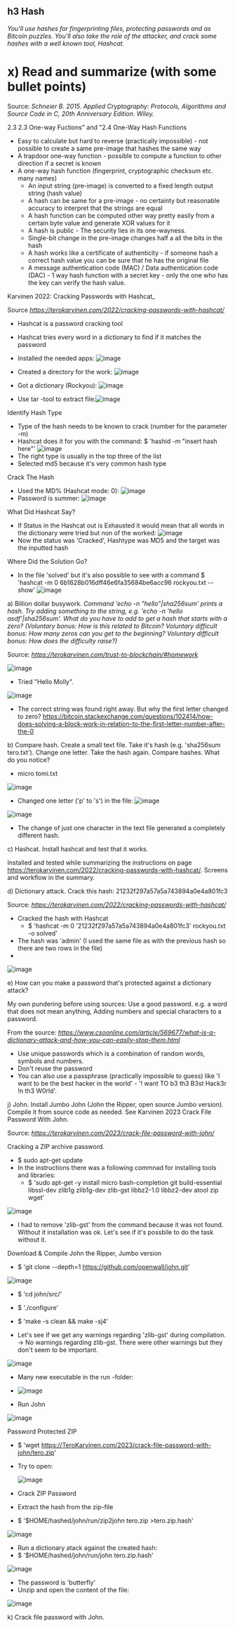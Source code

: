 ## h3 Hash

_You'll use hashes for fingerprinting files, protecting passwords and as Bitcoin puzzles. You'll also take the role of the attacker, and crack some hashes with a well known tool, Hashcat._

# x) Read and summarize (with some bullet points)
Source: _Schneier B. 2015. Applied Cryptography: Protocols, Algorithms and Source Code in C, 20th Anniversary Edition. Wiley._

2.3 2.3 One-way Fuctions" and "2.4 One-Way Hash Functions

- Easy to calculate but hard to reverse (practically impossible) - not possible to create a same pre-image that hashes the same way
- A trapdoor one-way function - possible to compute a function to other direction if a secret is known
- A one-way hash function (fingerprint, cryptographic checksum etc. many names)
  - An input string (pre-image) is converted to a fixed length output string (hash value)
  - A hash can be same for a pre-image - no certainty but reasonable accuracy to interpret that the strings are equal
  - A hash function can be computed other way pretty easily from a certain byte value and generate XOR values for it
  - A hash is public - The security lies in its one-wayness.
  - Single-bit change in the pre-image changes half a all the bits in the hash
  - A hash works like a certificate of authenticity - if someone hash a correct hash value you can be sure that he has the original file
  - A message authentication code (MAC) / Data authentication code (DAC) - 1 way hash function with a secret key - only the one who has the key can verify the hash value.
 
Karvinen 2022: Cracking Passwords with Hashcat_

Source _https://terokarvinen.com/2022/cracking-passwords-with-hashcat/_

- Hashcat is a password cracking tool 
- Hashcat tries every word in a dictionary to find if it matches the password

- Installed the needed apps: ![image](https://github.com/user-attachments/assets/4945dafb-94f2-4c15-8d66-58e3651524ba)
-  Created a directory for the work: ![image](https://github.com/user-attachments/assets/896b9d9a-c4dd-4958-a200-e77a73af274f)
- Got a dictionary (Rockyou): ![image](https://github.com/user-attachments/assets/a432a549-5ad4-4b9e-b004-85954460a040)
- Use tar -tool to extract file:![image](https://github.com/user-attachments/assets/525eed53-4a8e-45b8-b31d-ae0b4b15c7cf)

Identify Hash Type

- Type of the hash needs to be known to crack (number for the parameter -m)
- Hashcat does it for you with the command: $ 'hashid -m "insert hash here"'
![image](https://github.com/user-attachments/assets/77baa2d7-e17c-434b-8c7e-66212edc3c66)
- The right type is usually in the top three of the list
- Selected md5 because it's very common hash type

Crack The Hash
- Used the MD% (Hashcat mode: 0): ![image](https://github.com/user-attachments/assets/3624936a-f966-402b-8731-12a08ccceaca)
- Password is summer: ![image](https://github.com/user-attachments/assets/057069a7-15ed-4141-9032-1126e8814837)

What Did Hashcat Say?

- If Status in the Hashcat out is Exhausted it would mean that all words in the dictionary were tried but non of the worked:
![image](https://github.com/user-attachments/assets/c6a437e4-3f20-4657-a012-8215271ab106)
- Now the status was 'Cracked', Hashtype was MD5 and the target was the inputted hash 

Where Did the Solution Go?

- In the file 'solved' but it's also possible to see with a command $ 'hashcat -m 0 6b1628b016dff46e6fa35684be6acc96 rockyou.txt --show'
![image](https://github.com/user-attachments/assets/f910744e-f197-4626-9ff1-7beb8c1048be)

a) Billion dollar busywork. 
_Command 'echo -n "hello"|sha256sum' prints a hash. Try adding something to the string, e.g. 'echo -n 'hello asdf'|sha256sum'. What do you have to add to get a hash that starts with a zero? (Voluntary bonus: How is this related to Bitcoin? Voluntary difficult bonus: How many zeros can you get to the beginning? Voluntary difficult bonus: How does the difficulty raise?)_

Source: _https://terokarvinen.com/trust-to-blockchain/#homework_

![image](https://github.com/user-attachments/assets/ba76ee68-d918-4ce5-bece-9e13dcdb4816)
- Tried "Hello Molly".

![image](https://github.com/user-attachments/assets/8381e282-8566-4430-a77c-84835b4c63e8)

- The correct string was found right away. But why the first letter changed to zero?
https://bitcoin.stackexchange.com/questions/102414/how-does-solving-a-block-work-in-relation-to-the-first-letter-number-after-the-0

b) Compare hash. Create a small text file. Take it's hash (e.g. 'sha256sum tero.txt'). Change one letter. Take the hash again. Compare hashes. What do you notice?

- micro tomi.txt

![image](https://github.com/user-attachments/assets/47122444-b90d-46f3-bd49-31c30b7ccdbe)
- Changed one letter ('p' to 's') in the file: ![image](https://github.com/user-attachments/assets/c40f85eb-5a70-4cd6-b63d-d52cccd862e2)

![image](https://github.com/user-attachments/assets/3dbc0ec0-f316-4863-ba47-8443c6d22839)
- The change of just one character in the text file generated a completely different hash. 

c) Hashcat. Install hashcat and test that it works.

Installed and tested while summarizing the instructions on page https://terokarvinen.com/2022/cracking-passwords-with-hashcat/. Screens and workflow in the summary.

d) Dictionary attack. Crack this hash: 21232f297a57a5a743894a0e4a801fc3

Source: _https://terokarvinen.com/2022/cracking-passwords-with-hashcat/_

- Cracked the hash with Hashcat
  - $ 'hashcat -m 0 '21232f297a57a5a743894a0e4a801fc3' rockyou.txt -o solved'
- The hash was 'admin' (I used the same file as with the previous hash so there are two rows in the file)
- 
![image](https://github.com/user-attachments/assets/7219b533-1e20-4b3a-bda4-485ed4fe34c0)

e) How can you make a password that's protected against a dictionary attack?

My own pundering before using sources: Use a good password. e.g. a word that does not mean anything, Adding numbers and special characters to a password. 

From the source: _https://www.csoonline.com/article/569677/what-is-a-dictionary-attack-and-how-you-can-easily-stop-them.html_
- Use unique passwords which is a combination of random words, symbols and numbers.
- Don't reuse the password
- You can also use a passphrase (practically impossible to guess) like 'I want to be the best hacker in the world' - '! want TO b3 th3 B3st Hack3r !n th3 W0rld'.

j) John. Install Jumbo John (John the Ripper, open source Jumbo version). Compile it from source code as needed. See Karvinen 2023 Crack File Password With John.

Source: _https://terokarvinen.com/2023/crack-file-password-with-john/_

Cracking a ZIP archive password.
- $ sudo apt-get update
- In the instructions there was a following commnad for installing tools and libraries: 
  - $ 'sudo apt-get -y install micro bash-completion git build-essential libssl-dev zlib1g zlib1g-dev zlib-gst libbz2-1.0 libbz2-dev atool zip wget'

![image](https://github.com/user-attachments/assets/522b2c95-8f69-4349-8a5b-36ace2e64b50)

  - I had to remove 'zlib-gst' from the command because it was not found. Without it installation was ok. Let's see if it's possbile to do the task without it. 

Download & Compile John the Ripper, Jumbo version
- $ 'git clone --depth=1 https://github.com/openwall/john.git'
  
![image](https://github.com/user-attachments/assets/9de9eb2f-e790-4d30-8e41-77a3e5793d4b)

- $ 'cd john/src/'	
- $ './configure'

- $ 'make -s clean && make -sj4'
- Let's see if we get any warnings regarding 'zlib-gst' during compilation. -> No warnings regarding zlib-gst. There were other warnings but they don't seem to be important.

![image](https://github.com/user-attachments/assets/de2c436f-c033-4fb5-b5c2-b5a0ec8e686a)

- Many new executable in the run -folder:

- ![image](https://github.com/user-attachments/assets/5cd051fc-260e-49b1-a026-6a06f997e89c)

- Run John

![image](https://github.com/user-attachments/assets/25943b6d-6ef4-43d8-a3b1-e018b76b9dba)

Password Protected ZIP

- $ 'wget https://TeroKarvinen.com/2023/crack-file-password-with-john/tero.zip'
- Try to open:

  ![image](https://github.com/user-attachments/assets/e3fd404d-c1fd-4b7d-957a-9c3459507a98)

- Crack ZIP Password
- Extract the hash from the zip-file
- $ '$HOME/hashed/john/run/zip2john tero.zip >tero.zip.hash'

![image](https://github.com/user-attachments/assets/08d9344b-ad91-4328-b606-5407ed3d0181)

- Run a dictionary atack against the created hash:
- $ '$HOME/hashed/john/run/john tero.zip.hash'
  
![image](https://github.com/user-attachments/assets/5f1cd93a-4397-478c-9d54-82f66475b525)

- The password is 'butterfly'
- Unzip and open the content of the file:

![image](https://github.com/user-attachments/assets/8319315c-42de-465b-a59b-6618a3b68583)


k) Crack file password with John.
